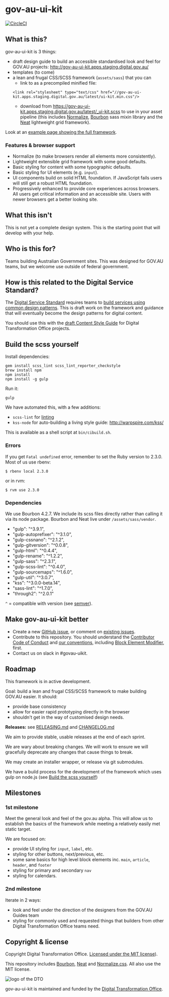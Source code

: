 # gov-au-ui-kit

[![CircleCI](https://circleci.com/gh/AusDTO/gov-au-ui-kit.svg?style=svg)](https://circleci.com/gh/AusDTO/gov-au-ui-kit)

## What is this?

gov-au-ui-kit is 3 things:

- draft design guide to build an accessible standardised look and feel for GOV.AU projects: http://gov-au-ui-kit.apps.staging.digital.gov.au/
- templates (to come)
- a lean and frugal CSS/SCSS framework (`assets/sass`) that you can
  - link to as a precompiled minified file:
  ```
  <link rel="stylesheet" type="text/css" href="//gov-au-ui-kit.apps.staging.digital.gov.au/latest/ui-kit.min.css"/>
  ```
  - download from https://gov-au-ui-kit.apps.staging.digital.gov.au/latest/_ui-kit.scss to use in your asset pipeline (this includes [Normalize](https://necolas.github.io/normalize.css/), [Bourbon](https://github.com/thoughtbot/bourbon) sass mixin library and the [Neat](https://github.com/thoughtbot/neat) lightweight grid framework).

Look at an [example page showing the full framework](https://gov-au-ui-kit.apps.staging.digital.gov.au/).

### Features & browser support

- Normalize (to make browsers render all elements more consistently).
- Lightweight extensible grid framework with some good defaults.
- Basic styling for content with some typographic defaults.
- Basic styling for UI elements (e.g. `input`).
- UI components build on solid HTML foundation. If JavaScript fails users will still get a robust HTML foundation.
- Progressively enhanced to provide core experiences across browsers. All users get critical information and an accessible site. Users with newer browsers get a better looking site.

## What this isn't

This is not yet a complete design system. This is the starting point that will develop with your help.

## Who is this for?

Teams building Australian Government sites. This was designed for GOV.AU teams, but we welcome use outside of federal government.

## How is this related to the Digital Service Standard?

The [Digital Service Standard](https://www.dto.gov.au/standard/) requires teams to [build services using common design patterns](https://www.dto.gov.au/standard/6-consistent-and-responsive/). This is draft work on the framework and guidance that will eventually become the design patterns for digital content.

You should use this with the [draft Content Style Guide](http://content-style-guide.apps.staging.digital.gov.au/) for Digital Transformation Office projects.

## <a name="building"></a>Build the scss yourself

Install dependencies:

```
gem install scss_lint scss_lint_reporter_checkstyle
brew install npm
npm install
npm install -g gulp
```

Run it:

```
gulp
```

We have automated this, with a few additions:

- `scss-lint` for [linting](https://en.wikipedia.org/wiki/Lint_(software))
- `kss-node` for auto-building a living style guide: http://warpspire.com/kss/

This is available as a shell script at `bin/cibuild.sh`.

### Errors

If you get `Fatal undefined` error, remember to set the Ruby version to 2.3.0. Most of us use rbenv:

```
$ rbenv local 2.3.0
```

or in rvm:

```
$ rvm use 2.3.0
```

### Dependencies

We use Bourbon 4.2.7. We include its scss files directly rather than calling it via its node package. Bourbon and Neat live under `/assets/sass/vendor`.

- "gulp": "^3.9.1",
- "gulp-autoprefixer": "^3.1.0",
- "gulp-cssnano": "^2.1.2",
- "gulp-gitversion": "^0.0.8",
- "gulp-html": "^0.4.4",
- "gulp-rename": "^1.2.2",
- "gulp-sass": "^2.3.1",
- "gulp-scss-lint": "^0.4.0",
- "gulp-sourcemaps": "^1.6.0",
- "gulp-util": "^3.0.7",
- "kss": "^3.0.0-beta.14",
- "sass-lint": "^1.7.0",
- "through2": "^2.0.1"

`^` = compatible with version (see [semver](https://docs.npmjs.com/misc/semver#caret-ranges-123-025-004)).

## Make gov-au-ui-kit better

- Create a new [GitHub issue](https://github.com/AusDTO/gov-au-ui-kit/issues/new), or comment on [existing issues](https://github.com/AusDTO/gov-au-ui-kit/issues).
- Contribute to this repository. You should understand the [Contributor Code of Conduct](https://github.com/AusDTO/gov-au-ui-kit/blob/master/code_of_conduct.md) and [our conventions](conventions.md), including [Block Element Modifier](http://getbem.com/), first.
- Contact us on slack in #govau-uikit.

## Roadmap

This framework is in active development.

Goal: build a lean and frugal CSS/SCSS framework to make building GOV.AU easier. It should:

- provide base consistency
- allow for easier rapid prototyping directly in the browser
- shouldn't get in the way of customised design needs.

**Releases:** see [RELEASING.md](RELEASING.md) and [CHANGELOG.md](CHANGELOG.md)

We aim to provide stable, usable releases at the end of each sprint.

We are wary about breaking changes. We will work to ensure we will gracefully deprecate any changes that cause things to break.

We may create an installer wrapper, or release via git submodules.

We have a build process for the development of the framework which uses gulp on node.js (see [Build the scss yourself](#building))

## Milestones

### 1st milestone

Meet the general look and feel of the gov.au alpha. This will allow us to establish the basics of the framework while meeting a relatively easily met static target.

We are focused on:

- provide UI styling for `input`, `label`, etc.
- styling for other buttons, next/previous, etc.
- some sane basics for high level block elements inc. `main`, `article`, `header`, and `footer`
- styling for primary and secondary `nav`
- styling for calendars.

### 2nd milestone

Iterate in 2 ways:

- look and feel under the direction of the designers from the GOV.AU Guides team
- styling for commonly used and requested things that builders from other Digital Transformation Office teams need.

## Copyright & license

Copyright Digital Transformation Office. [Licensed under the MIT license](https://github.com/AusDTO/gov-au-ui-kit/blob/master/LICENSE)).

This repository includes [Bourbon](http://bourbon.io/), [Neat](http://neat.bourbon.io/) and [Normalize.css](https://necolas.github.io/normalize.css/). All also use the MIT license.

![](https://www.dto.gov.au/images/govt-crest.png "logo of the DTO")

gov-au-ui-kit is maintained and funded by the [Digital Transformation Office](https://www.dto.gov.au/).
